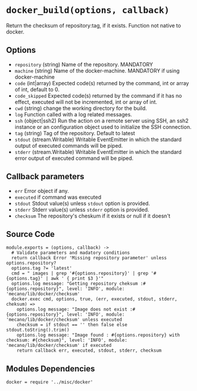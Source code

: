 
# `docker_build(options, callback)`

Return the checksum of repository:tag, if it exists. Function not native to docker.

## Options

*   `repository` (string)
    Name of the repository. MANDATORY
*   `machine` (string)
    Name of the docker-machine. MANDATORY if using docker-machine
*   `code`   (int|array)
    Expected code(s) returned by the command, int or array of int, default to 0.
*   `code_skipped`
    Expected code(s) returned by the command if it has no effect, executed will
    not be incremented, int or array of int.
*   `cwd` (string)
    change the working directory for the build.
*   `log`
    Function called with a log related messages.
*   `ssh` (object|ssh2)
    Run the action on a remote server using SSH, an ssh2 instance or an
    configuration object used to initialize the SSH connection.
*   `tag` (string)
    Tag of the repository. Default to latest
*   `stdout` (stream.Writable)
    Writable EventEmitter in which the standard output of executed commands will
    be piped.
*   `stderr` (stream.Writable)
    Writable EventEmitter in which the standard error output of executed command
    will be piped.

## Callback parameters

*   `err`
    Error object if any.
*   `executed`
    if command was executed
*   `stdout`
    Stdout value(s) unless `stdout` option is provided.
*   `stderr`
    Stderr value(s) unless `stderr` option is provided.
*   `checksum`
    The repository's cheskum if it exists or null if it doesn't



## Source Code

    module.exports = (options, callback) ->
      # Validate parameters and madatory conditions
      return callback Error 'Missing repository parameter' unless options.repository?
      options.tag ?= 'latest'
      cmd = " images | grep '#{options.repository}' | grep '#{options.tag}' | awk ' { print $3 }'"
      options.log message: "Getting repository cheksum :#{options.repository}", level: 'INFO', module: 'mecano/lib/docker/checksum'
      docker.exec cmd, options, true, (err, executed, stdout, stderr, cheksum) =>
        options.log message: "Image does not exist :#{options.repository}", level: 'INFO', module: 'mecano/lib/docker/checksum' unless executed
        checksum = if stdout == '' then false else stdout.toString().trim()
        options.log message: "Image found : #{options.repository} with checksum: #{checksum}", level: 'INFO', module: 'mecano/lib/docker/checksum' if executed
        return callback err, executed, stdout, stderr, checksum


## Modules Dependencies

    docker = require '../misc/docker'
